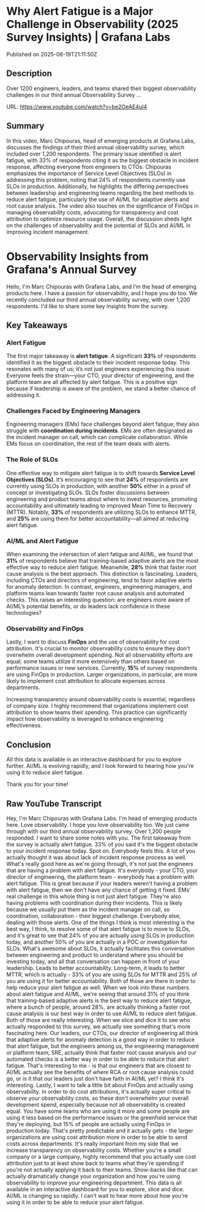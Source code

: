 # Why Alert Fatigue is a Major Challenge in Observability (2025 Survey Insights) | Grafana Labs

Published on 2025-08-19T21:11:50Z

## Description

Over 1200 engineers, leaders, and teams shared their biggest observability challenges in our third annual Observability Survey ...

URL: https://www.youtube.com/watch?v=be2OeAE4uI4

## Summary

In this video, Marc Chipouras, head of emerging products at Grafana Labs, discusses the findings of their third annual observability survey, which included over 1,200 respondents. The primary issue identified is alert fatigue, with 33% of respondents citing it as the biggest obstacle in incident response, affecting everyone from engineers to CTOs. Chipouras emphasizes the importance of Service Level Objectives (SLOs) in addressing this problem, noting that 24% of respondents currently use SLOs in production. Additionally, he highlights the differing perspectives between leadership and engineering teams regarding the best methods to reduce alert fatigue, particularly the use of AI/ML for adaptive alerts and root cause analysis. The video also touches on the significance of FinOps in managing observability costs, advocating for transparency and cost attribution to optimize resource usage. Overall, the discussion sheds light on the challenges of observability and the potential of SLOs and AI/ML in improving incident management.

# Observability Insights from Grafana's Annual Survey

Hello, I'm Marc Chipouras with Grafana Labs, and I’m the head of emerging products here. I have a passion for observability, and I hope you do too. We recently concluded our third annual observability survey, with over 1,200 respondents. I'd like to share some key insights from the survey.

## Key Takeaways

### Alert Fatigue
The first major takeaway is **alert fatigue**. A significant **33%** of respondents identified it as the biggest obstacle to their incident response today. This resonates with many of us; it’s not just engineers experiencing this issue. Everyone feels the strain—your CTO, your director of engineering, and the platform team are all affected by alert fatigue. This is a positive sign because if leadership is aware of the problem, we stand a better chance of addressing it.

### Challenges Faced by Engineering Managers
Engineering managers (EMs) face challenges beyond alert fatigue; they also struggle with **coordination during incidents**. EMs are often designated as the incident manager on call, which can complicate collaboration. While EMs focus on coordination, the rest of the team deals with alerts.

### The Role of SLOs
One effective way to mitigate alert fatigue is to shift towards **Service Level Objectives (SLOs)**. It’s encouraging to see that **24%** of respondents are currently using SLOs in production, with another **50%** either in a proof of concept or investigating SLOs. SLOs foster discussions between engineering and product teams about where to invest resources, promoting accountability and ultimately leading to improved Mean Time to Recovery (MTTR). Notably, **33%** of respondents are utilizing SLOs to enhance MTTR, and **25%** are using them for better accountability—all aimed at reducing alert fatigue.

### AI/ML and Alert Fatigue
When examining the intersection of alert fatigue and AI/ML, we found that **31%** of respondents believe that training-based adaptive alerts are the most effective way to reduce alert fatigue. Meanwhile, **28%** think that faster root cause analysis is the best approach. This distinction is fascinating. Leaders, including CTOs and directors of engineering, tend to favor adaptive alerts for anomaly detection. In contrast, engineers, engineering managers, and platform teams lean towards faster root cause analysis and automated checks. This raises an interesting question: are engineers more aware of AI/ML’s potential benefits, or do leaders lack confidence in these technologies?

### Observability and FinOps
Lastly, I want to discuss **FinOps** and the use of observability for cost attribution. It's crucial to monitor observability costs to ensure they don't overwhelm overall development spending. Not all observability efforts are equal; some teams utilize it more extensively than others based on performance issues or new services. Currently, **15%** of survey respondents are using FinOps in production. Larger organizations, in particular, are more likely to implement cost attribution to allocate expenses across departments. 

Increasing transparency around observability costs is essential, regardless of company size. I highly recommend that organizations implement cost attribution to show teams their spending. This practice can significantly impact how observability is leveraged to enhance engineering effectiveness.

## Conclusion
All this data is available in an interactive dashboard for you to explore further. AI/ML is evolving rapidly, and I look forward to hearing how you're using it to reduce alert fatigue. 

Thank you for your time!

## Raw YouTube Transcript

Hey, I'm Marc Chipouras with Grafana
Labs. I'm head of emerging products here. Love observability. I hope
you love observability too. We just came through with our
third annual observability survey. Over 1,200 people responded. I
want to share some notes with you. The first takeaway from the
survey is actually alert fatigue. 33% of you said it's the biggest
obstacle to your incident response today. Spot on. Everybody feels this. A lot of you actually thought it was
about lack of incident response process as well. What's really good
here as we're going through, it's not just the engineers that are
having a problem with alert fatigue. It's everybody - your CTO,
your director of engineering, the platform team - everybody
has a problem with alert fatigue. This is great because if your leaders
weren't having a problem with alert fatigue, then we don't have any chance of getting
it fixed. EMs' real challenge in this whole thing is not just alert fatigue. They're also having problems with
coordination during their incidents. This is likely because we usually put
them as the incident manager on call, so coordination, collaboration - their
biggest challenge. Everybody else, dealing with those alerts. One of the things I think is most
interesting is the best way, I think, to resolve some of that alert
fatigue is to move to SLOs, and it's great to see that 24% of you
are actually using SLOs in production today, and another 50% of you are actually
in a POC or investigation for SLOs. What's awesome about SLOs, it actually facilitates this conversation
between engineering and product to understand where you
should be investing today, and all that conversation can
happen in front of your leadership. Leads to better accountability.
Long-term, it leads to better MTTR, which is actually - 33% of you
are using SLOs for MTTR and 25% of you are using it for better
accountability. Both of those are there in order to help reduce your
alert fatigue as well. When we look into these numbers
about alert fatigue and AI/ML, we're seeing that around 31% of
you think that training-based adaptive alerts is the best
way to reduce alert fatigue, where a bunch of people, around 28%, are actually thinking a faster root cause
analysis is our best way in order to use AI/ML to reduce alert fatigue.
Both of those are really interesting. When we slice and dice it to see who
actually responded to this survey, we actually see something that's
more fascinating here. Our leaders, our CTOs, our director of engineering all think
that adaptive alerts for anomaly detection is a good way in order to
reduce that alert fatigue, but the engineers among us,
the engineering management
or platform team, SRE, actually think that faster root cause
analysis and our automated checks is a better way in order to be able to reduce
that alert fatigue. That's interesting to me - is that our engineers that
are closest to AI/ML actually see the benefits of where RCA or
root cause analysis could go, or is it that our leaders just
don't have faith in AI/ML yet? I think it's interesting. Lastly, I want to talk a little bit about
FinOps and actually using observability. In order to do cost attributions, it's actually super critical to
observe your observability costs, so these don't overwhelm your
overall development spend, especially because not all
observability is created equal. You have some teams who are using it
more and some people are using it less based on the performance issues or
the greenfield service that they're deploying, but 15% of people are actually
using FinOps in production today. That's pretty predictable and it actually
gets - the larger organizations are using cost attribution more in order
to be able to send costs across departments. It's really important from
my side that we increase transparency on observability costs. Whether you're
a small company or a large company, highly recommend that you actually
use cost attribution just to at least show back to teams what they're spending
if you're not actually applying it back to their teams. Show-backs like that can
actually dramatically change
your organization and how you're using observability to
improve your engineering department. This data is all available in an
interactive dashboard for you to explore, slice and dice. AI/ML
is changing so rapidly. I can't wait to hear more about how
you're using it in order to be able to reduce your alert fatigue.

